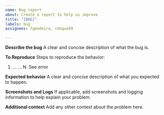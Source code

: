 ```yaml
---
name: Bug report
about: Create a report to help us improve
title: "[BUG]"
labels: bug
assignees: fgmadeira, cduque89

---
```


**Describe the bug**
A clear and concise description of what the bug is.

**To Reproduce**
Steps to reproduce the behavior:
1. ...
...
N. See error

**Expected behavior**
A clear and concise description of what you expected to happen.

**Screenshots and Logs**
If applicable, add screenshots and logging information to help explain your problem.

**Additional context**
Add any other context about the problem here.
